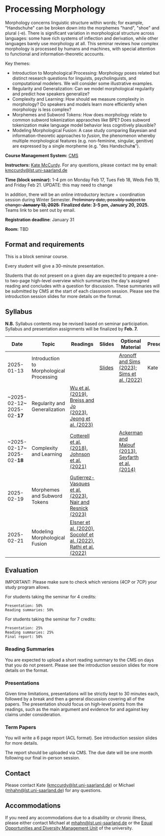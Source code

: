 # Processing Morphology

Morphology concerns linguistic structure within words; for example, "Handschuhe" can be broken down into the morphemes "hand", "shoe" and plural (-e). There is significant variation in morphological structure across languages: some have rich systems of inflection and derivation, while other languages barely use morphology at all. This seminar reviews how complex morphology is processed by humans and machines, with special attention to functional and information-theoretic accounts.

Key themes:

- Introduction to Morphological Processing: Morphology poses related but distinct research questions for linguists, psycholinguists, and computational modelers. We will consider some illustrative examples.
- Regularity and Generalization: Can we model morphological regularity and predict how speakers generalize?
- Complexity and Learning: How should we measure complexity in morphology? Do speakers and models learn more efficiently when morphology is less complex?
- Morphemes and Subword Tokens: How does morphology relate to common subword tokenization appraoches like BPE? Does subword tokenization make language model behavior less cognitively plausible?
- Modeling Morphological Fusion: A case study comparing Bayesian and information-theoretic approaches to *fusion*, the phenomenon whereby multiple morphological features (e.g. non-feminine, singular, genitive) are expressed by a single morpheme (e.g. "des Handschuh**s**").


<!--If you want to take this class, please register in [CMS](https://cms.sic.saarland/composition_24/).-->

**Course Management System:** [CMS](https://cms.sic.saarland/morph_2425/)

**Instructors:** [Kate McCurdy](https://kmccurdy.github.io/). For any questions, please contact me by email: [kmccurdy@lst.uni-saarland.de](mailto:kmccurdy@lst.uni-saarland.de)

**Time (block seminar):** 1-4 pm on Monday Feb 17, Tues Feb 18, Weds Feb 19, and Friday Feb 21. UPDATE: this may need to change

In addition, there will be an online introductory lecture + coordination session during Winter Semester. ~~Preliminary date, possibly subject to change: **January 13, 2025**.~~ **Finalized date: 3-5 pm, January 20, 2025.** Teams link to be sent out by email.

**Registration deadline**: January 31

**Room:** TBD


## Format and requirements

This is a block seminar course.

Every student will give a 30-minute presentation.

Students that do not present on a given day are expected to prepare a one- to two-page high-level overview which summarizes the day's assigned reading and concludes with a question for discussion. These summaries will be submitted by CMS at the start of each classroom session. Please see the introduction session slides for more details on the format.


## Syllabus

**N.B.** Syllabus contents may be revised based on seminar participation. Syllabus and presentation assignments will be finalized by **Feb. 7.**

| Date          | Topic               | Readings  | Slides  | Optional Material | Presenter  |
| ------------- | ------------------- | ------- | ------- | --------------------- | ---------- |
|  2025-01-13    | Introduction to Morphological Processing               |  | [Slides](https://docs.google.com/presentation/d/1XgrUpUMe2AMH3_Y4nfBrz3Odh_SvVhOdzXefi68bm18/edit?usp=sharing) |      [Aronoff and Sims (2023)](https://www.researchgate.net/publication/367297686_The_relational_nature_of_morphology); [Sims et al. (2022)](https://www.researchgate.net/publication/353435629_At_the_Intersection_of_Cognitive_Processes_and_Linguistic_Diversity)          |     Kate     | 
| ~2025-02-12~ 2025-02-**17**    |  Regularity and Generalization  | [Wu et al. (2019)](https://aclanthology.org/P19-1505/), [Breiss and Jo (2023)](https://aclanthology.org/2023.sigmorphon-1.14/), [Jeong et al. (2023)](https://aclanthology.org/2023.sigmorphon-1.16/)  |  |     |   | 
| ~2025-02-17~ 2025-02-**18**    | Complexity and Learning | [Cotterell et al. (2018)](http://www.mitpressjournals.org/doi/pdf/10.1162/tacl_a_00271), [Johnson et al. (2021)](https://jlm.ipipan.waw.pl/index.php/JLM/article/view/259)  |  | [Ackerman and Malouf (2013)](https://muse.jhu.edu/article/521667), [Seyfarth et al. (2014)](https://journals.linguisticsociety.org/proceedings/index.php/BLS/article/view/3154)  |   | 
| 2025-02-19    |  Morphemes and Subword Tokens | [Gutierrez-Vasques et al. (2023)](https://doi.org/10.1162/coli_a_00489), [Nair and Resnick (2023)](https://aclanthology.org/2023.findings-emnlp.752)  |  |     |   | 
| 2025-02-21    |  Modeling Morphological Fusion | [Elsner et al. (2020)](https://aclanthology.org/2020.scil-1.4), [Socolof et al. (2022)](https://aclanthology.org/2022.coling-1.5), [Rathi et al. (2022)](https://escholarship.org/uc/item/0v03z6xb) |  |     |   | 



## Evaluation

IMPORTANT: Please make sure to check which versions (4CP or 7CP) your study program allows.

For students taking the seminar for 4 credits:

    Presentation: 50%
    Reading summaries: 50%

For students taking the seminar for 7 credits:

    Presentation: 25%
    Reading summaries: 25%
    Final report: 50%

### Reading Summaries

You are expected to upload a short reading summary to the CMS on days that you do not present. Please see the introduction session slides for more details on the format.

### Presentations

Given time limitations, presentations will be strictly kept to 30 minutes each, followed by a break and then a general discussion covering all of the papers. The presentation should focus on high-level points from the readings, such as the main argument and evidence for and against key claims under consideration.


### Term Papers

You will write a 6 page report (ACL format). See introduction session slides for more details.

The report should be uploaded via CMS. The due date will be one month following our final in-person session.

## Contact

Please contact Kate (kmccurdy@lst.uni-saarland.de) or Michael (mhahn@lst.uni-saarland.de) for any questions.

## Accommodations

If you need any accommodations due to a disability or chronic illness, please either contact Michael at mhahn@lst.uni-saarland.de or the [Equal Opportunities and Diversity Management Unit](https://www.uni-saarland.de/en/administration/diversity.html) of the university.

